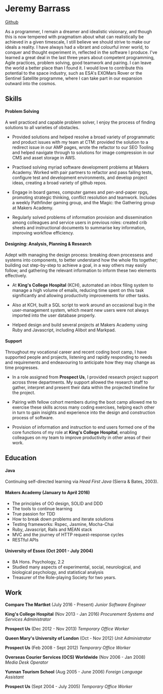 # Jeremy Barrass

[Github](https://github.com/Jeremy-Barrass)

As a programmer, I remain a dreamer and idealistic visionary, and though this is now tempered with pragmatism about what can realistically be achieved in a given timescale, I still believe we should strive to make our ideals a reality.  I have always had a vibrant and colourful inner world, to conquer and thought experiment in, reflected in the software I produce.  I've learned a great deal in the last three years about competent programming, Agile practices, problem solving, good teamwork and pairing.  I can leave the world a better place than I found it.  I would love to contribute this potential to the space industry, such as ESA's EXOMars Rover or the Sentinel Satellite programme, where I can take part in our expansion outward into the cosmos.

## Skills

#### Problem Solving

A well practiced and capable problem solver, I enjoy the process of finding solutions to all varieties of obstacles.

* Provided solutions and helped resolve a broad variety of programmatic and product issues with my team at CTM: provided the solution to a redirect issue in our AMP pages, wrote the refactor to our SEO Tooling and helped navigate through to solutions for image compression in our CMS and asset storage in AWS.

* Practised solving myriad software development problems at Makers Academy.  Worked with pair partners to refactor and pass failing tests, configure test and development environments, and develop project ideas, creating a broad variety of github repos.

* Engage in board games, computer games and pen-and-paper rpgs, promoting strategic thinking, conflict resolution and teamwork.  Includes a weekly Pathfinder gaming group, and the Magic: the Gathering group at Makers Academy.

* Regularly solved problems of information provision and dissemination among colleagues and service users in previous roles: created crib sheets and instructional documents to summarise key information, improving workflow efficiency.

#### Designing: Analysis, Planning & Research

Adept with managing the design process: breaking down processess and systems into components, to better understand how the whole fits together; building out step-by-step to achieve a goal, in a way others may easily follow; and gathering the relevant information to inform these two elements effectively.

* At **King's College Hospital** (KCH), automated an inbox filing system to manage a high volume of emails, reducing time spent on this task significantly and allowing productivity improvements for other tasks.

* Also at KCH, built a SQL script to work around an occasional bug in the user-management system, which meant new users were not always imported into the user database properly.

* Helped design and build several projects at Makers Academy using Ruby and Javascript, including Alibot and Markpad.

#### Support

Throughout my vocational career and recent coding boot camp, I have supported people and projects, listening and rapidly responding to needs and requirements and endeavouring to anticipate how they may change as time progresses.

* In a role assigned from **Prospect Us**, I provided research project support across three departments.  My support allowed the research staff to gather, interpret and present their data within the projected timeline for the project.

* Pairing with fellow cohort members during the boot camp allowed me to exercise these skills across many coding exercises, helping each other in turn to gain insights and experience into the design and construction process of software.

* Provision of information and instruction to end users formed one of the core functions of my role at **King's College Hospital**, enabling colleagues on my team to improve productivity in other areas of their work.


## Education

#### Java

Continuing self-directed learning via _Head First Java_ (Sierra & Bates, 2003).

#### Makers Academy (January to April 2016)

* The principles of OO design, SOLID and DDD
* The tools to continue learning
* True passion for TDD
* How to break down problems and iterate solutions
* Testing frameworks: Rspec, Jasmine, Mocha-Chai
* Ruby, Javascript, Rails and MEAN stack
* MVC and the journey of HTTP request-response cycles
* RESTful APIs

#### University of Essex (Oct 2001 - July 2004)

* BA Hons. Psychology, 2.2
* Studied many aspects of experimental, social, neurological, and biological  psychology, and statistical analysis
* Treasurer of the Role-playing Society for two years.

## Work

**Compare The Martket** (July 2016 - Present)
_Junior Software Engineer_

**King's College Hospital** (Nov 2013 - Jan 2016)
_Procurement Systems and Services Administrator_

**Prospect Us** (Dec 2012 - Nov 2013)
_Temporary Office Worker_

**Queen Mary's University of London** (Oct - Nov 2012)
_Unit Administrator_

**Prospect Us** (Feb 2008 - Sept 2012)
_Temporary Office Worker_

**Overseas Courier Services (OCS) Worldwide** (Nov 2006 - Jan 2008)
_Media Desk Operator_

**Yunnan Tourism School** (Aug 2005 - June 2006)
_Foreign Language Assistant_

**Prospect Us** (Sept 2004 - July 2005)
_Temporary Office Worker_
